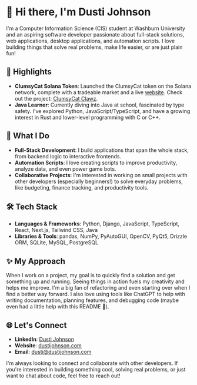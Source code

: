 # 👋 Hi there, I'm Dusti Johnson

I'm a Computer Information Science (CIS) student at Washburn University and an aspiring software developer passionate about full-stack solutions, web applications, desktop applications, and automation scripts. I love building things that solve real problems, make life easier, or are just plain fun!

## 🌟 Highlights
- **ClumsyCat Solana Token**: Launched the ClumsyCat token on the Solana network, complete with a tradeable market and a live [website](https://www.clumsycatsol.com/). Check out the project: [ClumsyCat Clawz](https://github.com/dustij/clumsycat-clawz).
- **Java Learner**: Currently diving into Java at school, fascinated by type safety. I've explored Python, JavaScript/TypeScript, and have a growing interest in Rust and lower-level programming with C or C++.

## 🚀 What I Do
- **Full-Stack Development**: I build applications that span the whole stack, from backend logic to interactive frontends.
- **Automation Scripts**: I love creating scripts to improve productivity, analyze data, and even power game bots.
- **Collaborative Projects**: I'm interested in working on small projects with other developers (especially beginners!) to solve everyday problems, like budgeting, finance tracking, and productivity tools.

## 🛠️ Tech Stack
- **Languages & Frameworks**: Python, Django, JavaScript, TypeScript, React, Next.js, Tailwind CSS, Java
- **Libraries & Tools**: pandas, NumPy, PyAutoGUI, OpenCV, PyQt5, Drizzle ORM, SQLite, MySQL, PostgreSQL

## ✨ My Approach
When I work on a project, my goal is to quickly find a solution and get something up and running. Seeing things in action fuels my creativity and helps me improve. I'm a big fan of refactoring and even starting over when I find a better way forward. I also love using tools like ChatGPT to help with writing documentation, planning features, and debugging code (maybe even had a little help with this README 👀).

## 🌐 Let's Connect
- **LinkedIn**: [Dusti Johnson](https://www.linkedin.com/in/dusti-johnson/)
- **Website**: [dustijohnson.com](https://dustijohnson.com)
- **Email**: [dusti@dustijohnson.com](mailto:dusti@dustijohnson.com)

I'm always looking to connect and collaborate with other developers. If you're interested in building something cool, solving real problems, or just want to chat about code, feel free to reach out!

